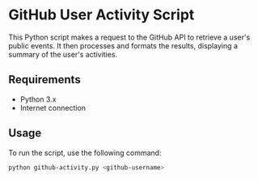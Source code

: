 # GitHub User Activity Script

This Python script makes a request to the GitHub API to retrieve a user's public events. It then processes and formats the results, displaying a summary of the user's activities.

## Requirements

- Python 3.x
- Internet connection

## Usage

To run the script, use the following command:

```bash
python github-activity.py <github-username>
```